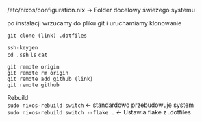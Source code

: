 /etc/nixos/configuration.nix → Folder docelowy świeżego systemu

po instalacji wrzucamy do pliku git i uruchamiamy klonowanie

```git clone (link) .dotfiles```  

```ssh-keygen```  
```cd .ssh```
```ls```
```cat```  


```git remote origin```  
```git remote rm origin```  
```git remote add github (link)```  
```git remote github```  

Rebuild  
```sudo nixos-rebuild switch```  <- standardowo przebudowuje system  
```sudo nixos-rebuild switch --flake .``` <- Ustawia flake z .dotfiles 

